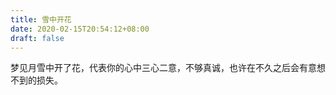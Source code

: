 ```yaml
---
title: 雪中开花
date: 2020-02-15T20:54:12+08:00
draft: false
---
```


梦见月雪中开了花，代表你的心中三心二意，不够真诚，也许在不久之后会有意想不到的损失。
